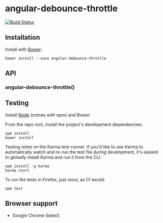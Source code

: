 # angular-debounce-throttle

[![Build Status](https://secure.travis-ci.org/user/angular-debounce-throttle.png?branch=master)](http://travis-ci.org/user/angular-debounce-throttle)


## Installation

Install with [Bower](http://bower.io):

```
bower install --save angular-debounce-throttle
```


## API

### angular-debounce-throttle()


## Testing

Install [Node](http://nodejs.org) (comes with npm) and Bower.

From the repo root, install the project's development dependencies:

```
npm install
bower install
```

Testing relies on the Karma test-runner. If you'd like to use Karma to
automatically watch and re-run the test file during development, it's easiest
to globally install Karma and run it from the CLI.

```
npm install -g karma
karma start
```

To run the tests in Firefox, just once, as CI would:

```
npm test
```


## Browser support

* Google Chrome (latest)
